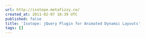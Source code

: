 ```yaml
---
url: http://isotope.metafizzy.co/
created_at: 2011-02-07 18:39 UTC
published: false
title: 'Isotope: jQuery Plugin for Animated Dynamic Layouts'
tags: []
---
```



